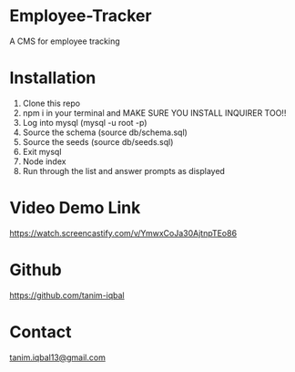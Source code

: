 # Employee-Tracker
A CMS for employee tracking

# Installation
1. Clone this repo
2. npm i in your terminal and MAKE SURE YOU INSTALL INQUIRER TOO!!
3. Log into mysql (mysql -u root -p)
4. Source the schema (source db/schema.sql)
5. Source the seeds (source db/seeds.sql)
6. Exit mysql
7. Node index
8. Run through the list and answer prompts as displayed

# Video Demo Link
https://watch.screencastify.com/v/YmwxCoJa30AjtnpTEo86

# Github
https://github.com/tanim-iqbal

# Contact

tanim.iqbal13@gmail.com

